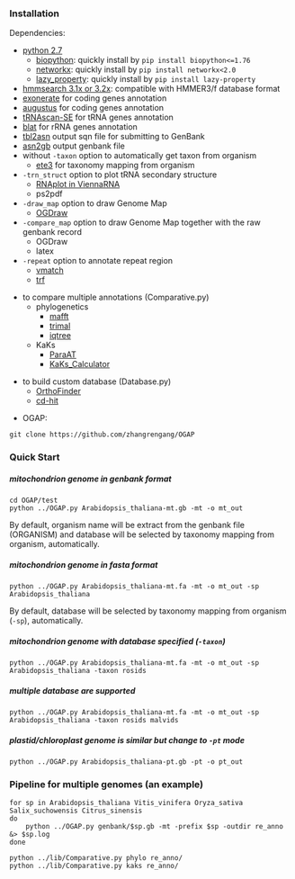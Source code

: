 ### Installation ###
Dependencies:
+ [python 2.7](https://www.python.org/)  
    + [biopython](https://biopython.org/): quickly install by `pip install biopython<=1.76`  
    + [networkx](http://networkx.github.io/): quickly install by `pip install networkx<2.0`  
    + [lazy_property](https://github.com/jackmaney/lazy-property): quickly install by `pip install lazy-property`  
+ [hmmsearch 3.1x or 3.2x](http://hmmer.org/): compatible with HMMER3/f database format  
+ [exonerate](https://www.ebi.ac.uk/about/vertebrate-genomics/software/exonerate) for coding genes annotation
+ [augustus](http://bioinf.uni-greifswald.de/webaugustus/) for coding genes annotation
+ [tRNAscan-SE](http://trna.ucsc.edu/software/) for tRNA genes annotation
+ [blat](http://hgdownload.cse.ucsc.edu/admin/exe/linux.x86_64/blat/) for rRNA genes annotation
+ [tbl2asn](https://ftp.ncbi.nih.gov/toolbox/ncbi_tools/converters/by_program/tbl2asn/) output sqn file for submitting to GenBank
+ [asn2gb](https://ftp.ncbi.nih.gov/toolbox/ncbi_tools/converters/by_program/asn2gb/) output genbank file
+ without `-taxon` option to automatically get taxon from organism
    + [ete3](http://etetoolkit.org/) for taxonomy mapping from organism
+ `-trn_struct` option to plot tRNA secondary structure
    + [RNAplot in ViennaRNA](https://www.tbi.univie.ac.at/RNA/)  
    + ps2pdf  
+ `-draw_map` option to draw Genome Map
    + [OGDraw](https://chlorobox.mpimp-golm.mpg.de/OGDraw-Downloads.html) 
+ `-compare_map` option to draw Genome Map together with the raw genbank record
    + OGDraw  
	+ latex  
+ `-repeat` option to annotate repeat region
    + [vmatch](http://www.vmatch.de/)  
    + [trf](http://tandem.bu.edu/trf/trf.html)  

- to compare multiple annotations (Comparative.py)  
    - phylogenetics
        - [mafft](https://mafft.cbrc.jp/alignment/software/)  
        - [trimal](http://trimal.cgenomics.org/)  
        - [iqtree](http://www.iqtree.org/)  
    - KaKs
        - [ParaAT](http://bigd.big.ac.cn/tools/paraat)  
        - [KaKs_Calculator](https://bigd.big.ac.cn/tools/kaks)  

* to build custom database (Database.py)  
    * [OrthoFinder](https://github.com/davidemms/OrthoFinder)  
    * [cd-hit](http://cd-hit.org/)  

- OGAP:
```
git clone https://github.com/zhangrengang/OGAP
```

### Quick Start

##### mitochondrion genome in genbank format
```
cd OGAP/test
python ../OGAP.py Arabidopsis_thaliana-mt.gb -mt -o mt_out
```
By default, organism name will be extract from the genbank file (ORGANISM) and database will be selected by taxonomy mapping from organism, automatically.
##### mitochondrion genome in fasta format
```
python ../OGAP.py Arabidopsis_thaliana-mt.fa -mt -o mt_out -sp Arabidopsis_thaliana
```
By default, database will be selected by taxonomy mapping from organism (`-sp`), automatically.
##### mitochondrion genome with database specified (`-taxon`)
```
python ../OGAP.py Arabidopsis_thaliana-mt.fa -mt -o mt_out -sp Arabidopsis_thaliana -taxon rosids
```
##### multiple database are supported
```
python ../OGAP.py Arabidopsis_thaliana-mt.fa -mt -o mt_out -sp Arabidopsis_thaliana -taxon rosids malvids
```

##### plastid/chloroplast genome is similar but change to `-pt` mode
```
python ../OGAP.py Arabidopsis_thaliana-pt.gb -pt -o pt_out
```

### Pipeline for multiple genomes (an example)
```
for sp in Arabidopsis_thaliana Vitis_vinifera Oryza_sativa Salix_suchowensis Citrus_sinensis
do
	python ../OGAP.py genbank/$sp.gb -mt -prefix $sp -outdir re_anno &> $sp.log
done

python ../lib/Comparative.py phylo re_anno/
python ../lib/Comparative.py kaks re_anno/
```
